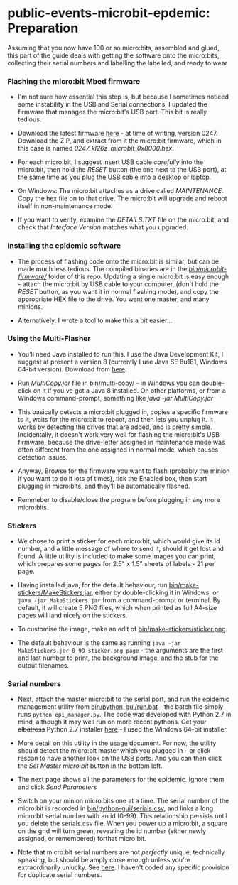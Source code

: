 # public-events-microbit-epdemic: Preparation

Assuming that you now have 100 or so micro:bits, assembled and glued,
this part of the guide deals with getting the software onto the 
micro:bits, collecting their serial numbers and labelling the 
labelled, and ready to wear

### Flashing the micro:bit Mbed firmware

* I'm not sure how essential this step is, but because I sometimes
noticed some instability in the USB and Serial connections, I
updated the firmware that manages the micro:bit's USB port. This bit is really tedious.

* Download the latest firmware [here](https://github.com/ARMmbed/DAPLink/releases) -
at time of writing, version 0247. Download the ZIP, and extract from it the
micro:bit firmware, which in this case is named _0247_kl26z_microbit_0x8000.hex_.

* For each micro:bit, I suggest insert USB cable _carefully_ into the
micro:bit, then hold the _RESET_ button (the one next to the USB port), at the same
time as you plug the USB cable into a desktop or laptop. 
* On Windows: The micro:bit attaches as a drive called _MAINTENANCE_. Copy the hex file on to that drive. 
The micro:bit will upgrade and reboot itself in non-maintenance mode.
* If you want to verify, examine the _DETAILS.TXT_ file on the micro:bit, and check
that _Interface Version_ matches what you upgraded.

### Installing the epidemic software

* The process of flashing code onto the micro:bit is similar, but can be made
much less tedious. The compiled binaries are in the [_bin/microbit-firmware/_](../bin/microbit-firmware/) folder of
this repo. Updating a single micro:bit is easy enough - attach the micro:bit by USB cable to
your computer, (don't hold the _RESET_ button, as you want it in normal flashing mode), and
copy the appropriate HEX file to the drive. You want one master, and many minions. 

* Alternatively, I wrote a tool to make this a bit easier...

### Using the Multi-Flasher

* You'll need Java installed to run this. I use the Java Development Kit, I suggest at
present a version 8 (currently I use Java SE 8u181, Windows 64-bit version). Download
from [here](http://www.oracle.com/technetwork/java/javase/downloads/index.html). 

* Run _MultiCopy.jar_ file in [bin/multi-copy/](../bin/multi-copy/) - in Windows you can double-click on it
if you've got a Java 8 installed. On other platforms, or from a Windows
command-prompt, something like _java -jar MultiCopy.jar_

* This basically detects a micro:bit plugged in, copies a specific firmware to it, waits
for the micro:bit to reboot, and then lets you unplug it. It works by detecting the drives
that are added, and is pretty simple. Incidentally, it doesn't work very well for flashing
the micro:bit's USB firmware, because the drive-letter assigned in maintenance mode was
often different from the one assigned in normal mode, which causes detection issues.

* Anyway, Browse for the firmware you want to flash (probably the minion if you want
to do it lots of times), tick the Enabled box, then start plugging in micro:bits, and
they'll be automatically flashed.

* Remmeber to disable/close the program before plugging in any more micro:bits.

### Stickers

* We chose to print a sticker for each micro:bit, which would give its id number, and
a little message of where to send it, should it get lost and found. A little utility is
included to make some images you can print, which prepares some pages for 2.5" x 1.5" sheets
of labels - 21 per page.

* Having installed java, for the default behaviour, run [bin/make-stickers/MakeStickers.jar](../bin/make-stickers/),
either by double-clicking it in Windows, or `java -jar MakeStickers.jar` from a command-prompt
or terminal. By default, it will create 5 PNG files, which when printed as full A4-size pages
will land nicely on the stickers.

* To customise the image, make an edit of [bin/make-stickers/sticker.png](../bin/make-stickers/sticker.png).

* The default behaviour is the same as running `java -jar MakeStickers.jar 0 99 sticker.png page` - the arguments are
the first and last number to print, the background image, and the stub for the output filenames.

### Serial numbers

* Next, attach the master micro:bit to the serial port, and run the epidemic management 
utility from [bin/python-gui/run.bat](../bin/python-gui) - the batch file simply runs
`python epi_manager.py`. The code was developed with Python 2.7 in mind, although it
may well run on more recent pythons. Get your ~~albatross~~ Python 2.7 installer [here](https://www.python.org/downloads/release/python-2715/) - 
I used the Windows 64-bit installer.

* More detail on this utility in the [usage](use.MD) document. For now, the utility should
detect the micro:bit master which you plugged in - or click rescan to have another look on
the USB ports. And you can then click the _Set Master micro:bit_ button in the bottom left.

* The next page shows all the parameters for the epidemic. Ignore them and click _Send Parameters_

* Switch on your minion micro:bits one at a time. The serial number of the micro:bit is recorded in [bin/python-gui/serials.csv](../bin/python-gui/serials.csv), and
links a long micro:bit serial number with an id (0-99). This relationship persists until you delete the serials.csv file. When you power up a micro:bit, a square
on the grid will turn green, revealing the id number (either newly assigned, or remembered) forthat micro:bit.

* Note that micro:bit serial numbers are not *perfectly* unique, technically speaking, but should be amply close enough unless you're
extraordinarily unlucky. See [here](https://support.microbit.org/support/solutions/articles/19000070728-how-to-read-the-device-serial-number). 
I haven't coded any specific provision for duplicate serial numbers.
